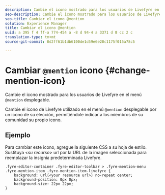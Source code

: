 ```yaml
---
description: Cambie el icono mostrado para los usuarios de Livefyre en el menú desplegable @mention.
seo-description: Cambie el icono mostrado para los usuarios de Livefyre en el menú desplegable @mention.
seo-title: Cambiar el icono @mention
solution: Experience Manager
title: Cambiar el icono @mention
uuid: a 395 f 4 ff-a 774-454 a -8 d 94-4 a 3371 d 8 cc 2 c
translation-type: tm+mt
source-git-commit: 0d2ff61b1db6100de1d59e6e20c1175f015a78c5

---
```



# Cambiar `@mention` icono {#change-mention-icon}

Cambie el icono mostrado para los usuarios de Livefyre en el menú `@mention` desplegable.

Cambie el icono de Livefyre utilizado en el menú `@mention` desplegable por un icono de su elección, permitiéndole indicar a los miembros de su comunidad su propio icono.

## Ejemplo

Para cambiar este icono, agregue la siguiente CSS a su hoja de estilo. Sustituya &lt;*su recurso*&gt; url por la URL de la imagen seleccionada para reemplazar la insignia predeterminada Livefyre.

```
.fyre-editor-container .fyre-editor-toolbar > .fyre-mention-menu .fyre-mention-item .fyre-mention-item-livefyre { 
    background: url(<your resource url>) no-repeat center; 
    background-position: 0px 0px; 
    background-size: 22px 22px; 
}
```
